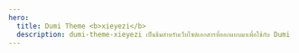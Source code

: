 ```yaml
---
hero:
  title: Dumi Theme <b>xieyezi</b>
  description: dumi-theme-xieyezi เป็นธีมสำหรับเว็บไซต์เอกสารที่ออกแบบมาเพื่อใช้กับ Dumi 2.
---
```


<code src="./index.tr-TR" inline></code>
